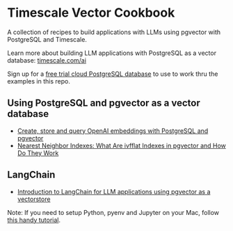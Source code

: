 # Timescale Vector Cookbook
A collection of recipes to build applications with LLMs using pgvector with PostgreSQL and Timescale.

Learn more about building LLM applications with PostgreSQL as a vector database: [timescale.com/ai](https://www.timescale.com/ai)

Sign up for a [free trial cloud PostgreSQL database](https://console.cloud.timescale.com/signup) to use to work thru the examples in this repo.

## Using PostgreSQL and pgvector as a vector database
- [Create, store and query OpenAI embeddings with PostgreSQL and pgvector](https://github.com/timescale/vector-cookbook/tree/main/openai_pgvector_helloworld)
- [Nearest Neighbor Indexes: What Are ivfflat Indexes in pgvector and How Do They Work](https://www.timescale.com/blog/nearest-neighbor-indexes-what-are-ivfflat-indexes-in-pgvector-and-how-do-they-work/)

## LangChain
- [Introduction to LangChain for LLM applications using pgvector as a vectorstore](https://github.com/timescale/vector-cookbook/tree/main/intro_langchain_pgvector)

Note: If you need to setup Python, pyenv and Jupyter on your Mac, follow [this handy tutorial](https://www.timescale.com/blog/jupyter-notebook-tutorial-setup-python-and-jupyter-notebooks-macos/).
